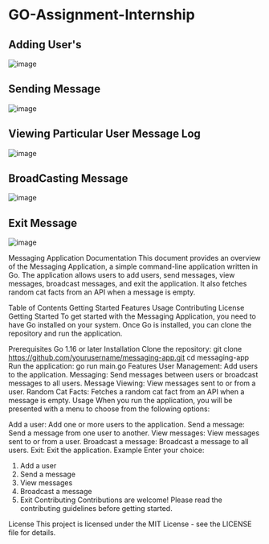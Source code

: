 # GO-Assignment-Internship
## Adding User's
![image](https://github.com/divy042000/GO-Assignment-Internship/assets/93373602/77881f1d-3d7f-4b38-ba02-e15ee966075c)
## Sending Message
![image](https://github.com/divy042000/GO-Assignment-Internship/assets/93373602/454531e3-1dc8-4f4f-a7a9-d0aeba1d14d8)
## Viewing Particular User Message Log
![image](https://github.com/divy042000/GO-Assignment-Internship/assets/93373602/ba68d0cb-141e-4248-a8ba-7fee86d06813)
## BroadCasting Message
![image](https://github.com/divy042000/GO-Assignment-Internship/assets/93373602/d97560f1-a669-41c5-ad10-66f8e6317d45)
## Exit Message
![image](https://github.com/divy042000/GO-Assignment-Internship/assets/93373602/028f14b0-bf3e-46b3-93eb-3204f783b136)



Messaging Application Documentation
This document provides an overview of the Messaging Application, a simple command-line application written in Go. The application allows users to add users, send messages, view messages, broadcast messages, and exit the application. It also fetches random cat facts from an API when a message is empty.

Table of Contents
Getting Started
Features
Usage
Contributing
License
Getting Started
To get started with the Messaging Application, you need to have Go installed on your system. Once Go is installed, you can clone the repository and run the application.

Prerequisites
Go 1.16 or later
Installation
Clone the repository:
git clone https://github.com/yourusername/messaging-app.git
cd messaging-app
Run the application:
go run main.go
Features
User Management: Add users to the application.
Messaging: Send messages between users or broadcast messages to all users.
Message Viewing: View messages sent to or from a user.
Random Cat Facts: Fetches a random cat fact from an API when a message is empty.
Usage
When you run the application, you will be presented with a menu to choose from the following options:

Add a user: Add one or more users to the application.
Send a message: Send a message from one user to another.
View messages: View messages sent to or from a user.
Broadcast a message: Broadcast a message to all users.
Exit: Exit the application.
Example
Enter your choice:
1. Add a user
2. Send a message
3. View messages
4. Broadcast a message
5. Exit
Contributing
Contributions are welcome! Please read the contributing guidelines before getting started.

License
This project is licensed under the MIT License - see the LICENSE file for details.
